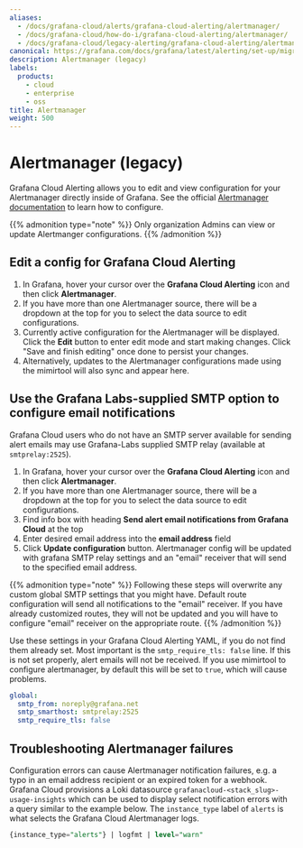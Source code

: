 ```yaml
---
aliases:
  - /docs/grafana-cloud/alerts/grafana-cloud-alerting/alertmanager/
  - /docs/grafana-cloud/how-do-i/grafana-cloud-alerting/alertmanager/
  - /docs/grafana-cloud/legacy-alerting/grafana-cloud-alerting/alertmanager/
canonical: https://grafana.com/docs/grafana/latest/alerting/set-up/migrating-alerts/legacy-alerting/grafana-cloud-alerting/alertmanager/
description: Alertmanager (legacy)
labels:
  products:
    - cloud
    - enterprise
    - oss
title: Alertmanager
weight: 500
---
```


# Alertmanager (legacy)

Grafana Cloud Alerting allows you to edit and view configuration for your Alertmanager directly inside of Grafana. See the official [Alertmanager documentation](https://prometheus.io/docs/alerting/latest/configuration/) to learn how to configure.

{{% admonition type="note" %}}
Only organization Admins can view or update Alertmanger configurations.
{{% /admonition %}}

## Edit a config for Grafana Cloud Alerting

1. In Grafana, hover your cursor over the **Grafana Cloud Alerting** icon and then click **Alertmanager**.
1. If you have more than one Alertmanager source, there will be a dropdown at the top for you to select the data source to edit configurations.
1. Currently active configuration for the Alertmanager will be displayed. Click the **Edit** button to enter edit mode and start making changes. Click "Save and finish editing" once done to persist your changes.
1. Alternatively, updates to the Alertmanager configurations made using the mimirtool will also sync and appear here.

## Use the Grafana Labs-supplied SMTP option to configure email notifications

Grafana Cloud users who do not have an SMTP server available for sending alert emails may use Grafana-Labs supplied SMTP relay (available at `smtprelay:2525`).

1. In Grafana, hover your cursor over the **Grafana Cloud Alerting** icon and then click **Alertmanager**.
1. If you have more than one Alertmanager source, there will be a dropdown at the top for you to select the data source to edit configurations.
1. Find info box with heading **Send alert email notifications from Grafana Cloud** at the top
1. Enter desired email address into the **email address** field
1. Click **Update configuration** button. Alertmanager config will be updated with grafana SMTP relay settings and an "email" receiver that will send to the specified email address.

{{% admonition type="note" %}}
Following these steps will overwrite any custom global SMTP settings that you might have. Default route configuration will send all notifications to the "email" receiver. If you have already customized routes, they will not be updated and you will have to configure "email" receiver on the appropriate route.
{{% /admonition %}}

Use these settings in your Grafana Cloud Alerting YAML, if you do not find them already set. Most important is the `smtp_require_tls: false` line. If this is not set properly, alert emails will not be received. If you use mimirtool to configure alertmanager, by default this will be set to `true`, which will cause problems.

```yaml
global:
  smtp_from: noreply@grafana.net
  smtp_smarthost: smtprelay:2525
  smtp_require_tls: false
```

## Troubleshooting Alertmanager failures

Configuration errors can cause Alertmanager notification failures, e.g. a typo in an email address recipient or an expired token for a webhook. Grafana Cloud provisions a Loki datasource `grafanacloud-<stack_slug>-usage-insights` which can be used to display select notification errors with a query similar to the example below. The `instance_type` label of `alerts` is what selects the Grafana Cloud Alertmanager logs.

```sql
{instance_type="alerts"} | logfmt | level="warn"
```
